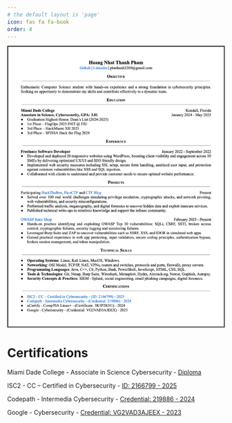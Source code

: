 ```yaml
---
# the default layout is 'page'
icon: fas fa fa-book
order: 4
---
```


![Resume](assets/img/resume.png)

# Certifications
Miami Dade College - Associate in Science Cybersecurity - [Diploma](https://drive.google.com/file/d/17JDRAnqEfhfZ75Qxp4g5wmfq4viUQ0Sq/view?usp=sharing)

ISC2 - CC – Certified in Cybersecurity - [ID: 2166799 - 2025](https://drive.google.com/file/d/175reiPL9FvTDty4E_829dRcManqLOoYM/view?usp=sharing)

Codepath - Intermedia Cybersecurity - [Credential: 219886 - 2024](https://drive.google.com/file/d/1yQm0ELcAhqzJYg3GDKOjL8MBtrKTjrv2/view?usp=sharing)

Google - Cybersecurity - [Credential: VG2VAD3AJEEX - 2023](https://drive.google.com/file/d/1FygBvxLnTAVakfteoXvAEF7CVVuZtYFs/view?usp=sharing)
